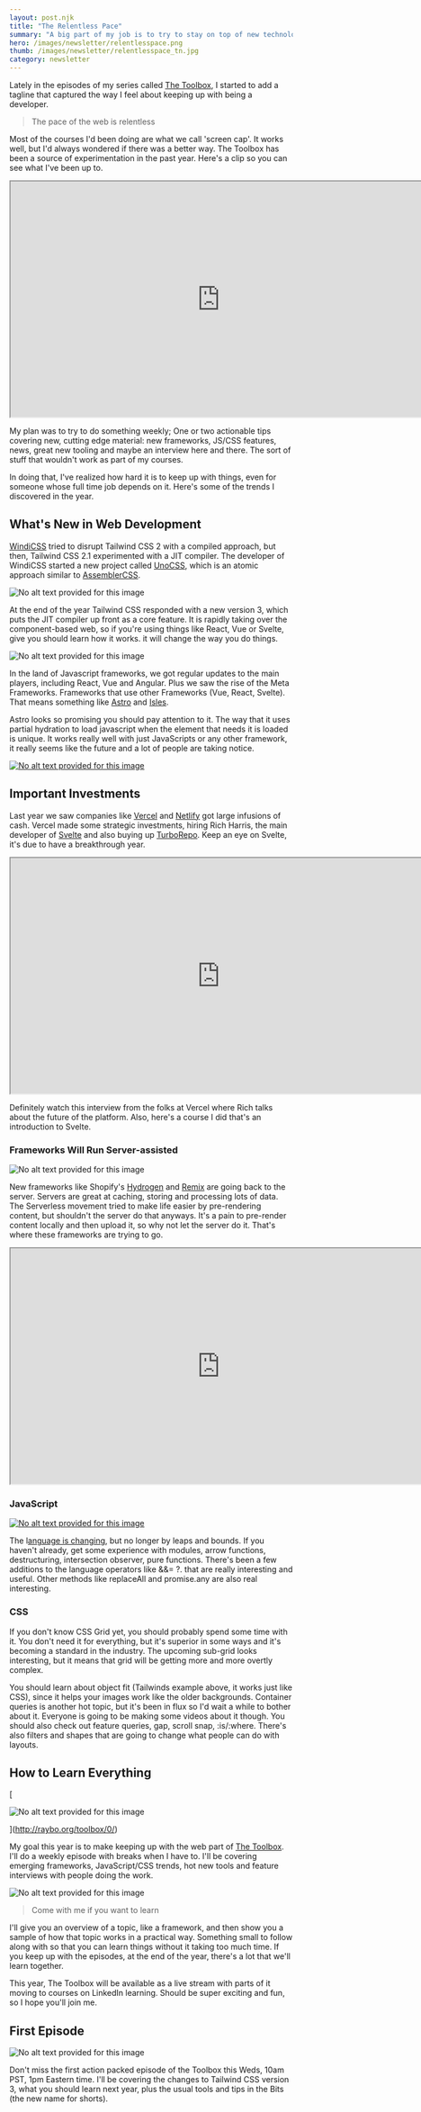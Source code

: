 ```yaml
---
layout: post.njk
title: "The Relentless Pace"
summary: "A big part of my job is to try to stay on top of new technologies for web developers. This year after 16 episodes of the Toolbox I have to admit...I had no idea how deep the rabbit hole was. Here's a few things I learned, and more importantly what you should try to learn in 2022."
hero: /images/newsletter/relentlesspace.png
thumb: /images/newsletter/relentlesspace_tn.jpg
category: newsletter
---
```


Lately in the episodes of my series called [The Toolbox](https://raybo.org/toolbox/0/), I started to add a tagline that captured the way I feel about keeping up with being a developer.

> The pace of the web is relentless

Most of the courses I'd been doing are what we call 'screen cap'. It works well, but I'd always wondered if there was a better way. The Toolbox has been a source of experimentation in the past year. Here's a clip so you can see what I've been up to.

<iframe src="https://www.youtube.com/watch?v=3PSu4tGWeq8" width="744" height="419" title="Embedded article content"></iframe>

My plan was to try to do something weekly; One or two actionable tips covering new, cutting edge material: new frameworks, JS/CSS features, news, great new tooling and maybe an interview here and there. The sort of stuff that wouldn't work as part of my courses.

In doing that, I've realized how hard it is to keep up with things, even for someone whose full time job depends on it. Here's some of the trends I discovered in the year.

## What's New in Web Development

[WindiCSS](https://windicss.org/) tried to disrupt Tailwind CSS 2 with a compiled approach, but then, Tailwind CSS 2.1 experimented with a JIT compiler. The developer of WindiCSS started a new project called [UnoCSS](https://unocss.antfu.me/), which is an atomic approach similar to [AssemblerCSS](https://asmcss.com/).

![No alt text provided for this image](https://media-exp1.licdn.com/dms/image/C4E12AQE1FsG6rnJccQ/article-inline_image-shrink_1500_2232/0/1641220505922?e=1646870400&v=beta&t=IXENZB3PUxaKfU6WgsFGBlDGcaK6A-jQNdMg3RX3B4I)

At the end of the year Tailwind CSS responded with a new version 3, which puts the JIT compiler up front as a core feature. It is rapidly taking over the component-based web, so if you're using things like React, Vue or Svelte, give you should learn how it works. it will change the way you do things.

![No alt text provided for this image](https://media-exp1.licdn.com/dms/image/C4E12AQHLBbxe-Y2FfA/article-inline_image-shrink_1000_1488/0/1641216727953?e=1646870400&v=beta&t=tXP5fztDC4dmUVkrH0mGoeei1dWKJ_HLo_ZB2lOcdVg)

In the land of Javascript frameworks, we got regular updates to the main players, including React, Vue and Angular. Plus we saw the rise of the Meta Frameworks. Frameworks that use other Frameworks (Vue, React, Svelte). That means something like [Astro](https://astro.build/) and [Isles](https://iles-docs.netlify.app/).

Astro looks so promising you should pay attention to it. The way that it uses partial hydration to load javascript when the element that needs it is loaded is unique. It works really well with just JavaScripts or any other framework, it really seems like the future and a lot of people are taking notice.

[![No alt text provided for this image](https://media-exp1.licdn.com/dms/image/C4E12AQFM9HgxR2v7ng/article-inline_image-shrink_1000_1488/0/1641216779734?e=1646870400&v=beta&t=5GnwGZH9YQrFYyvhSx2VYNAPQnzNuZ_yxFlntrs9sYI)](http://astro.build/)

## Important Investments

Last year we saw companies like [Vercel](https://vercel.com/) and [Netlify](https://www.netlify.com/) got large infusions of cash. Vercel made some strategic investments, hiring Rich Harris, the main developer of [Svelte](https://svelte.dev/) and also buying up [TurboRepo](https://turborepo.org/). Keep an eye on Svelte, it's due to have a breakthrough year.

<iframe src="https://www.youtube.com/watch?v=uQntFkK8Z54" width="744" height="419" title="Embedded article content"></iframe>

Definitely watch this interview from the folks at Vercel where Rich talks about the future of the platform. Also, here's a course I did that's an introduction to Svelte.

### Frameworks Will Run Server-assisted

![No alt text provided for this image](https://media-exp1.licdn.com/dms/image/C4E12AQGt-vhxb9XA_w/article-inline_image-shrink_1500_2232/0/1641217567556?e=1646870400&v=beta&t=S_ZMkCx2TPadvI7qZRBw8xAqR8u2mhVxffb59PXMTMQ)

New frameworks like Shopify's [Hydrogen](https://hydrogen.shopify.dev/) and [Remix](https://remix.run/) are going back to the server. Servers are great at caching, storing and processing lots of data. The Serverless movement tried to make life easier by pre-rendering content, but shouldn't the server do that anyways. It's a pain to pre-render content locally and then upload it, so why not let the server do it. That's where these frameworks are trying to go.

<iframe src="https://www.youtube.com/watch?v=YYl5BPePwTM" width="744" height="419" title="Embedded article content"></iframe>

### JavaScript

[![No alt text provided for this image](https://media-exp1.licdn.com/dms/image/C4E12AQGJi7y9P8neRw/article-inline_image-shrink_1500_2232/0/1641222792170?e=1646870400&v=beta&t=akRE8P75SiVzkRw4fUZFSdeNpHZ3WonjX7C1BYjdOhs)](http://www.proposals.es/)

The l[anguage is changing](https://www.proposals.es/), but no longer by leaps and bounds. If you haven't already, get some experience with modules, arrow functions, destructuring, intersection observer, pure functions. There's been a few additions to the language operators like &&= ?. that are really interesting and useful. Other methods like replaceAll and promise.any are also real interesting.

### CSS

If you don't know CSS Grid yet, you should probably spend some time with it. You don't need it for everything, but it's superior in some ways and it's becoming a standard in the industry. The upcoming sub-grid looks interesting, but it means that grid will be getting more and more overtly complex.

You should learn about object fit (Tailwinds example above, it works just like CSS), since it helps your images work like the older backgrounds. Container queries is another hot topic, but it's been in flux so I'd wait a while to bother about it. Everyone is going to be making some videos about it though. You should also check out feature queries, gap, scroll snap, :is/:where. There's also filters and shapes that are going to change what people can do with layouts.

## How to Learn Everything

[

![No alt text provided for this image](https://media-exp1.licdn.com/dms/image/C4E12AQE760mWc7hVSQ/article-inline_image-shrink_1500_2232/0/1641223485914?e=1646870400&v=beta&t=IM_Sd1GeOxxQmAhsb7aAsluKnkZN4DIhJmyVE2ySHcE)

](http://raybo.org/toolbox/0/)

My goal this year is to make keeping up with the web part of [The Toolbox](https://raybo.org/toolbox/0/). I'll do a weekly episode with breaks when I have to. I'll be covering emerging frameworks, JavaScript/CSS trends, hot new tools and feature interviews with people doing the work.

![No alt text provided for this image](https://media-exp1.licdn.com/dms/image/C4E12AQH8PLIybTyqAg/article-inline_image-shrink_1500_2232/0/1641223581079?e=1646870400&v=beta&t=uDY769pAHKBHMld32NN_Rou5Katk6wmw5Q8SVGOorBs)

> Come with me if you want to learn

I'll give you an overview of a topic, like a framework, and then show you a sample of how that topic works in a practical way. Something small to follow along with so that you can learn things without it taking too much time. If you keep up with the episodes, at the end of the year, there's a lot that we'll learn together.

This year, The Toolbox will be available as a live stream with parts of it moving to courses on LinkedIn learning. Should be super exciting and fun, so I hope you'll join me.

## First Episode

![No alt text provided for this image](https://media-exp1.licdn.com/dms/image/C4E12AQFgOWw9VINy0w/article-inline_image-shrink_1500_2232/0/1641223742695?e=1646870400&v=beta&t=qH81ZMMtNWXeRHeyya--1adJQAu4c5f87olFypONs_U)

Don't miss the first action packed episode of the Toolbox this Weds, 10am PST, 1pm Eastern time. I'll be covering the changes to Tailwind CSS version 3, what you should learn next year, plus the usual tools and tips in the Bits (the new name for shorts).
